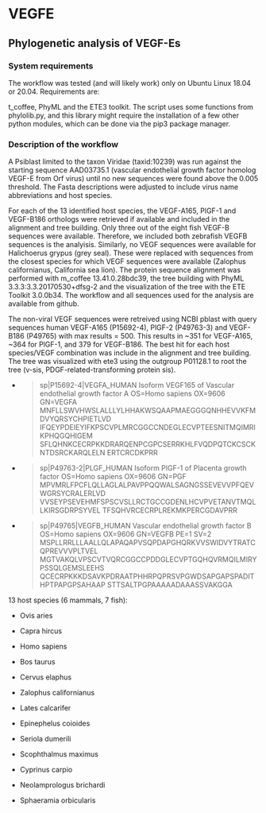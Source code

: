 # VEGFE

## Phylogenetic analysis of VEGF-Es

### System requirements

The workflow was tested (and will likely work) only on Ubuntu Linux 18.04 or 20.04. Requirements are:

t_coffee, PhyML and the ETE3 toolkit. The script uses some functions from phylolib.py, and this library might require the installation of a few other python modules, which can be done via the pip3 package manager.

### Description of the workflow

A Psiblast limited to the taxon Viridae (taxid:10239) was run against the starting sequence AAD03735.1 (vascular endothelial growth factor homolog VEGF-E from Orf virus) until no new sequences were found above the 0.005 threshold. The Fasta descriptions were adjusted to include virus name abbreviations and host species.

For each of the 13 identified host species, the VEGF-A165, PlGF-1 and VEGF-B186 orthologs were retrieved if available and included in the alignment and tree building. Only three out of the eight fish VEGF-B sequences were available. Therefore, we included both zebrafish VEGFB sequences is the analyisis. Similarly, no VEGF sequences were available for Halichoerus grypus (grey seal). These were replaced with sequences from the closest species for which VEGF sequences were available (Zalophus californianus, California sea lion).
The protein sequence alignment was performed with m_coffee 13.41.0.28bdc39, the tree building with PhyML 3.3.3:3.3.20170530+dfsg-2 and the visualization of the tree with the ETE Toolkit 3.0.0b34. The workflow and all sequences used for the analysis are available from github.

The non-viral VEGF sequences were retreived using NCBI pblast with query sequences human VEGF-A165 (P15692-4), PlGF-2 (P49763-3) and VEGF-B186 (P49765) with max results = 500. This results in ~351 for VEGF-A165, ~364 for PlGF-1, and 379 for VEGF-B186. The best hit for each host species/VEGF combination was include in the alignment and tree building. The tree was visualized with ete3 using the outgroup P01128.1 to root the tree (v-sis, PDGF-related-transforming protein sis).

* >sp|P15692-4|VEGFA_HUMAN Isoform VEGF165 of Vascular endothelial growth factor A OS=Homo sapiens OX=9606 GN=VEGFA
MNFLLSWVHWSLALLLYLHHAKWSQAAPMAEGGGQNHHEVVKFMDVYQRSYCHPIETLVD
IFQEYPDEIEYIFKPSCVPLMRCGGCCNDEGLECVPTEESNITMQIMRIKPHQGQHIGEM
SFLQHNKCECRPKKDRARQENPCGPCSERRKHLFVQDPQTCKCSCKNTDSRCKARQLELN
ERTCRCDKPRR

* >sp|P49763-2|PLGF_HUMAN Isoform PlGF-1 of Placenta growth factor OS=Homo sapiens OX=9606 GN=PGF
MPVMRLFPCFLQLLAGLALPAVPPQQWALSAGNGSSEVEVVPFQEVWGRSYCRALERLVD
VVSEYPSEVEHMFSPSCVSLLRCTGCCGDENLHCVPVETANVTMQLLKIRSGDRPSYVEL
TFSQHVRCECRPLREKMKPERCGDAVPRR

* >sp|P49765|VEGFB_HUMAN Vascular endothelial growth factor B OS=Homo sapiens OX=9606 GN=VEGFB PE=1 SV=2
MSPLLRRLLLAALLQLAPAQAPVSQPDAPGHQRKVVSWIDVYTRATCQPREVVVPLTVEL
MGTVAKQLVPSCVTVQRCGGCCPDDGLECVPTGQHQVRMQILMIRYPSSQLGEMSLEEHS
QCECRPKKKDSAVKPDRAATPHHRPQPRSVPGWDSAPGAPSPADITHPTPAPGPSAHAAP
STTSALTPGPAAAAADAAASSVAKGGA

13 host species (6 mammals, 7 fish):

* Ovis aries
* Capra hircus
* Homo sapiens
* Bos taurus
* Cervus elaphus
* Zalophus californianus

* Lates calcarifer
* Epinephelus coioides
* Seriola dumerili
* Scophthalmus maximus
* Cyprinus carpio
* Neolamprologus brichardi
* Sphaeramia orbicularis
